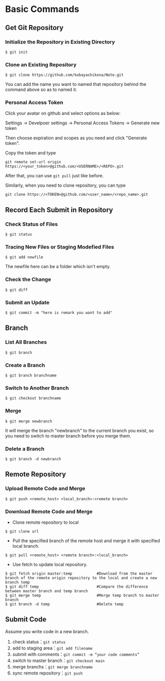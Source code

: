 # Basic Commands

## Get Git Repository

### Initialize the Repository in Existing Directory

```
$ git init
```

### Clone an Existing Repository

```
$ git clone https://github.com/kobayashikona/Note.git
```

You can add the name you want to named that repository behind the command above so as to named it.

### Personal Access Token

Click your avatar on github and select options as below:

Settings -> Develpoer settings -> Personal Access Tokens -> Generate new token

Then choose expiration and scopes as you need and click "Generate token".

Copy the token and type
```
git remote set-url origin  https://<your_token>@github.com/<USERNAME>/<REPO>.git
```

After that, you can use `git pull` just like before.

Similarly, when you need to clone repository, you can type
```
git clone https://<TOKEN>@github.com/<user_name>/<repo_name>.git
``` 

## Record Each Submit in Repository

### Check Status of Files

```
$ git status
```

### Tracing New Files or Staging Modefied Files

```
$ git add newfile
```

The newfile here can be a folder which isn't empty.

### Check the Change

```
$ git diff
```

### Submit an Update

```
$ git commit -m "here is remark you want to add"
```

## Branch

### List All Branches

```
$ git branch
```

### Create a Branch

```
$ git branch branchname
```

### Switch to Another Branch

```
$ git checkout branchname
```

### Merge

```
$ git merge newbranch
```
It will merge the branch "newbranch" to the current branch you exist, so you need to switch to master branch before you merge them.

### Delete a Branch
```
$ git branch -d newbranch
```

## Remote Repository

### Upload Remote Code and Merge

```
$ git push <remote_host> <local_branch>:<remote branch>
```

### Download Remote Code and Merge
- Clone remote repository to local
```
$ git clone url
```
- Pull the specified branch of the remote host and merge it with specified local branch.
```
$ git pull <remote_host> <remote branch>:<local_branch>
```
- Use fetch to update local repository.
```
$ git fetch origin master:temp           #Download from the master branch of the remote origin repository to the local and create a new branch temp
$ git diff temp                          #Compare the difference between master branch and temp branch
$ git merge temp                         #Merge temp branch to master branch
$ git branch -d temp                     #Delete temp
```

## Submit Code

Assume you write code in a new branch.

1. check status：`git status`
2. add to staging area：`git add filename`
3. submit with comments：`git commit -m “your code comments”`
4. switch to master branch：`git checkout main`
5. merge branchs：`git merge branchname`
6. sync remote repository：`git push`